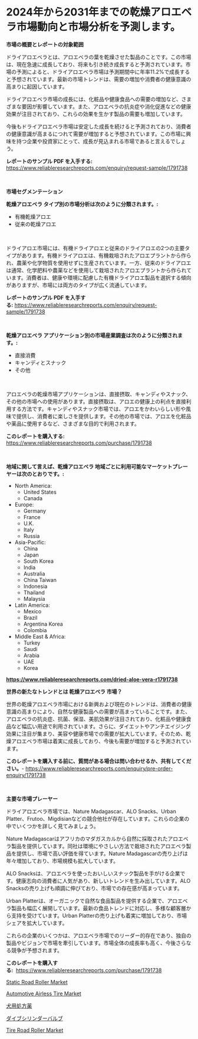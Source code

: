 <p><h1>2024年から2031年までの乾燥アロエベラ市場動向と市場分析を予測します。</h1></p><p><strong>市場の概要とレポートの対象範囲</strong></p>
<p><p>ドライアロエベラとは、アロエベラの葉を乾燥させた製品のことです。この市場は、現在急速に成長しており、将来も引き続き成長すると予測されています。市場の予測によると、ドライアロエベラ市場は予測期間中に年率11.2%で成長すると予想されています。最新の市場トレンドは、需要の増加や消費者の健康意識の高まりに起因しています。</p><p>ドライアロエベラ市場の成長には、化粧品や健康食品への需要の増加など、さまざまな要因が影響しています。また、アロエベラの抗炎症や消化促進などの健康効果が注目されており、これらの効果を生かす製品の需要も増加しています。</p><p>今後もドライアロエベラ市場は安定した成長を続けると予測されており、消費者の健康意識が高まるにつれて需要が増加すると予想されています。この市場に興味を持つ企業や投資家にとって、成長が見込まれる市場であると言えるでしょう。</p></p>
<p><strong>レポートのサンプル PDF を入手する:</strong> <a href="https://www.reliableresearchreports.com/enquiry/request-sample/1791738">https://www.reliableresearchreports.com/enquiry/request-sample/1791738</a></p>
<p>&nbsp;</p>
<p><strong>市場セグメンテーション</strong></p>
<p><strong>乾燥アロエベラ タイプ別の市場分析は次のように分類されます。:</strong></p>
<p><ul><li>有機乾燥アロエ</li><li>従来の乾燥アロエ</li></ul></p>
<p>&nbsp;</p>
<p><p>ドライアロエ市場には、有機ドライアロエと従来のドライアロエの2つの主要タイプがあります。有機ドライアロエは、有機栽培されたアロエプラントから作られ、農薬や化学物質を使用せずに生産されています。一方、従来のドライアロエは通常、化学肥料や農薬などを使用して栽培されたアロエプラントから作られています。消費者は、健康や環境に配慮した有機ドライアロエ製品を選択する傾向がありますが、市場には両方のタイプが広く流通しています。</p></p>
<p><strong>レポートのサンプル PDF を入手する:</strong>&nbsp;<a href="https://www.reliableresearchreports.com/enquiry/request-sample/1791738">https://www.reliableresearchreports.com/enquiry/request-sample/1791738</a></p>
<p>&nbsp;</p>
<p><strong> 乾燥アロエベラ アプリケーション別の市場産業調査は次のように分類されます。:</strong></p>
<p><ul><li>直接消費</li><li>キャンディとスナック</li><li>その他</li></ul></p>
<p>&nbsp;</p>
<p><p>アロエベラの乾燥市場アプリケーションは、直接摂取、キャンディやスナック、その他の市場への使用があります。直接摂取は、アロエの健康上の利点を直接利用する方法です。キャンディやスナック市場では、アロエをかわいらしい形や風味で提供し、消費者に楽しさを提供します。その他の市場では、アロエを化粧品や薬品に使用するなど、さまざまな目的で利用されます。</p></p>
<p><strong>このレポートを購入する:</strong>&nbsp; <a href="https://www.reliableresearchreports.com/purchase/1791738">https://www.reliableresearchreports.com/purchase/1791738</a></p>
<p>&nbsp;</p>
<p><strong>地域に関して言えば、乾燥アロエベラ 地域ごとに利用可能なマーケットプレーヤーは次のとおりです。:</strong></p>
<p><ul>
    <li>
        North America:
        <ul>
            <li>United States</li>
            <li>Canada</li>
        </ul>
    </li>
    <li>
        Europe:
        <ul>
            <li>Germany</li>
            <li>France</li>
            <li>U.K.</li>
            <li>Italy</li>
            <li>Russia</li>
        </ul>
    </li>
    <li>
        Asia-Pacific:
        <ul>
            <li>China</li>
            <li>Japan</li>
            <li>South Korea</li>
            <li>India</li>
            <li>Australia</li>
            <li>China Taiwan</li>
            <li>Indonesia</li>
            <li>Thailand</li>
            <li>Malaysia</li>
        </ul>
    </li>
    <li>
        Latin America:
        <ul>
            <li>Mexico</li>
            <li>Brazil</li>
            <li>Argentina Korea</li>
            <li>Colombia</li>
        </ul>
    </li>
    <li>
        Middle East & Africa:
        <ul>
            <li>Turkey</li>
            <li>Saudi</li>
            <li>Arabia</li>
            <li>UAE</li>
            <li>Korea</li>
        </ul>
    </li>
    </ul></p>
<p><strong><a href="https://www.reliableresearchreports.com/dried-aloe-vera-r1791738">https://www.reliableresearchreports.com/dried-aloe-vera-r1791738</a></strong>&nbsp;</p>
<p><strong>世界の新たなトレンドとは 乾燥アロエベラ 市場？</strong></p>
<p><p>世界の乾燥アロエベラ市場における新興および現在のトレンドは、消費者の健康意識の高まりにより、自然な健康製品への需要が高まっていることです。また、アロエベラの抗炎症、抗菌、保湿、美肌効果が注目されており、化粧品や健康食品など幅広い用途で利用されています。さらに、ダイエットやアンチエイジング効果に注目が集まり、美容や健康市場での需要が拡大しています。そのため、乾燥アロエベラ市場は着実に成長しており、今後も需要が増加すると予測されています。</p></p>
<p><strong>このレポートを購入する前に、質問がある場合は問い合わせるか、共有してください。</strong>- <a href="https://www.reliableresearchreports.com/enquiry/pre-order-enquiry/1791738">https://www.reliableresearchreports.com/enquiry/pre-order-enquiry/1791738</a></p>
<p>&nbsp;</p>
<p><strong>主要な市場プレーヤー</strong></p>
<p><p>ドライアロエベラ市場では、Nature Madagascar、ALO Snacks、Urban Platter、Frutoo、Migdisianなどの競合他社が存在しています。これらの企業の中でいくつかを詳しく見てみましょう。</p><p>Nature Madagascarはアフリカのマダガスカルから自然に採取されたアロエベラ製品を提供しています。同社は環境にやさしい方法で栽培されたアロエベラ製品を提供し、市場で高い評価を得ています。Nature Madagascarの売り上げは年々増加しており、市場規模も拡大しています。</p><p>ALO Snacksは、アロエベラを使ったおいしいスナック製品を手がける企業です。健康志向の消費者に人気があり、新しいトレンドを生み出しています。ALO Snacksの売り上げも順調に伸びており、市場での存在感が高まっています。</p><p>Urban Platterは、オーガニックで自然な食品製品を提供する企業で、アロエベラ製品も幅広く展開しています。最新の食品トレンドに対応し、多様な顧客層から支持を受けています。Urban Platterの売り上げも着実に増加しており、市場シェアを拡大しています。</p><p>これらの企業のいくつかは、アロエベラ市場でのリーダー的存在であり、独自の製品やビジョンで市場を牽引しています。市場全体の成長率も高く、今後さらなる競争が予想されます。</p></p>
<p><strong>このレポートを購入する:</strong>&nbsp;&nbsp;<a href="https://www.reliableresearchreports.com/purchase/1791738">https://www.reliableresearchreports.com/purchase/1791738</a></p>
<p><p><a href="https://github.com/changoleonlaverguenzanoexiste/Market-Research-Report-List-2/blob/main/static-road-roller-market.md">Static Road Roller Market</a></p><p><a href="https://www.linkedin.com/pulse/automotive-airless-tire-market-size-share-global-analysis-report-8bzoe?trackingId=ENsBHen8yAgClnqFW3jCRg%3D%3D">Automotive Airless Tire Market</a></p><p><a href="https://github.com/one-cool-chick/Market-Research-Report-List-1/blob/main/184805822063.md">犬用処方薬</a></p><p><a href="https://medium.com/@isabeleterson7845/%E3%83%80%E3%82%A4%E3%83%96%E3%82%B7%E3%83%AA%E3%83%B3%E3%83%80%E3%83%BC%E3%83%90%E3%83%AB%E3%83%96%E5%B8%82%E5%A0%B4%E8%AA%BF%E6%9F%BB%E3%83%AC%E3%83%9D%E3%83%BC%E3%83%88-%E3%81%9D%E3%81%AE%E6%AD%B4%E5%8F%B2%E3%81%8A%E3%82%88%E3%81%B3%E4%BA%88%E6%B8%AC-2024%E5%B9%B4%E3%81%8B%E3%82%892031%E5%B9%B4%E3%81%BE%E3%81%A7-77bda8e52a07">ダイブシリンダーバルブ</a></p><p><a href="https://github.com/dimitrishawkinswaynenp91rgz/Market-Research-Report-List-2/blob/main/tire-road-roller-market.md">Tire Road Roller Market</a></p></p>